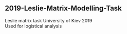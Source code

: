 ## 2019-Leslie-Matrix-Modelling-Task
Leslie matrix task University of Kiev 2019  
Used for logistical analysis
